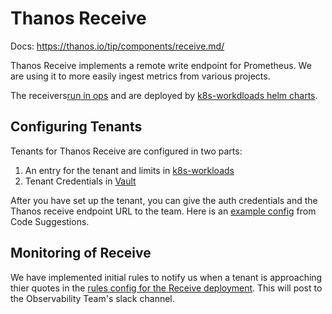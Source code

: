 # Thanos Receive

Docs: <https://thanos.io/tip/components/receive.md/>

Thanos Receive implements a remote write endpoint for Prometheus.  We are using it to more easily ingest metrics from various projects.

The receivers[run in ops](https://gitlab.com/gitlab-com/gl-infra/readiness/-/blob/master/thanos/overview.md) and are deployed by
[k8s-workdloads helm charts](https://gitlab.com/gitlab-com/gl-infra/k8s-workloads/gitlab-helmfiles/-/tree/master/releases/thanos/receivers).  

## Configuring Tenants 

Tenants for Thanos Receive are configured in two parts:
1. An entry for the tenant and limits in [k8s-workloads](https://gitlab.com/gitlab-com/gl-infra/k8s-workloads/gitlab-helmfiles/-/blob/master/releases/thanos/ops.yaml.gotmpl#L22)
2. Tenant Credentials in [Vault](https://vault.gitlab.net/ui/vault/secrets/k8s/show/env/ops/ns/thanos/htpasswd)

After you have set up the tenant, you can give the auth credentials and the Thanos receive endpoint URL to the team. Here is an 
[example config](https://gitlab.com/gitlab-org/modelops/applied-ml/code-suggestions/ai-assist/-/blob/main/manifests/prometheus/values-ai-assist.yaml) 
from Code Suggestions.

## Monitoring of Receive

We have implemented initial rules to notify us when a tenant is approaching thier quotes in the 
[rules config for the Receive deployment](https://gitlab.com/gitlab-com/gl-infra/k8s-workloads/gitlab-helmfiles/-/blob/master/releases/thanos/ops.yaml.gotmpl#L331).  This will post to the Observability Team's slack channel.
